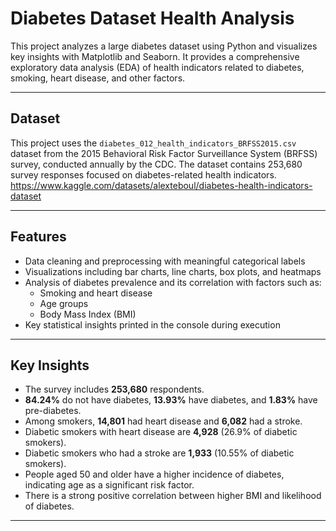 # Diabetes Dataset Health Analysis

This project analyzes a large diabetes dataset using Python and visualizes key insights with Matplotlib and Seaborn. It provides a comprehensive exploratory data analysis (EDA) of health indicators related to diabetes, smoking, heart disease, and other factors.

---

## Dataset

This project uses the `diabetes_012_health_indicators_BRFSS2015.csv` dataset from the 2015 Behavioral Risk Factor Surveillance System (BRFSS) survey, conducted annually by the CDC. The dataset contains 253,680 survey responses focused on diabetes-related health indicators.
https://www.kaggle.com/datasets/alexteboul/diabetes-health-indicators-dataset

---

## Features

- Data cleaning and preprocessing with meaningful categorical labels
- Visualizations including bar charts, line charts, box plots, and heatmaps
- Analysis of diabetes prevalence and its correlation with factors such as:
  - Smoking and heart disease
  - Age groups
  - Body Mass Index (BMI)
- Key statistical insights printed in the console during execution

---

## Key Insights

- The survey includes **253,680** respondents.
- **84.24%** do not have diabetes, **13.93%** have diabetes, and **1.83%** have pre-diabetes.
- Among smokers, **14,801** had heart disease and **6,082** had a stroke.
- Diabetic smokers with heart disease are **4,928** (26.9% of diabetic smokers).
- Diabetic smokers who had a stroke are **1,933** (10.55% of diabetic smokers).
- People aged 50 and older have a higher incidence of diabetes, indicating age as a significant risk factor.
- There is a strong positive correlation between higher BMI and likelihood of diabetes.

---
